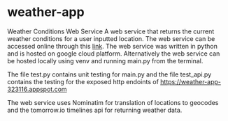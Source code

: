 # weather-app
Weather Conditions Web Service 
A web service that returns the current weather conditions for a user inputted location. 
The web service can be accessed online through this [link](https://weather-app-323116.appspot.com/ "Weather App").
The web service was written in python and is hosted on google cloud platform. 
Alternatively the web service can be hosted locally using venv and running main.py from the terminal.

The file test.py contains unit testing for main.py and the file
test_api.py contains the testing for the exposed http endoints of https://weather-app-323116.appspot.com

The web service uses Nominatim for translation of locations to geocodes and the tomorrow.io timelines api for returning weather data.
